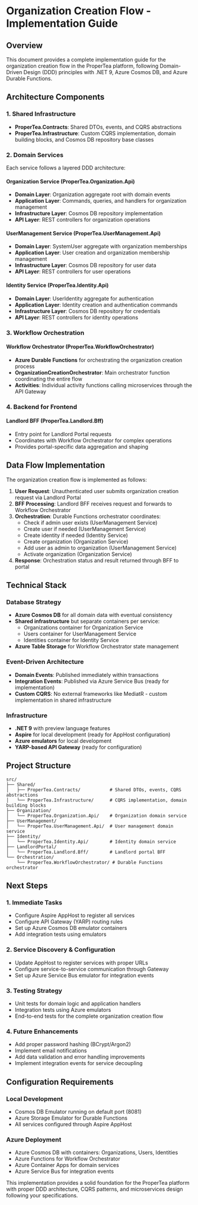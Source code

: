 # Organization Creation Flow - Implementation Guide

## Overview
This document provides a complete implementation guide for the organization creation flow in the ProperTea platform, following Domain-Driven Design (DDD) principles with .NET 9, Azure Cosmos DB, and Azure Durable Functions.

## Architecture Components

### 1. Shared Infrastructure
- **ProperTea.Contracts**: Shared DTOs, events, and CQRS abstractions
- **ProperTea.Infrastructure**: Custom CQRS implementation, domain building blocks, and Cosmos DB repository base classes

### 2. Domain Services
Each service follows a layered DDD architecture:

#### Organization Service (ProperTea.Organization.Api)
- **Domain Layer**: Organization aggregate root with domain events
- **Application Layer**: Commands, queries, and handlers for organization management
- **Infrastructure Layer**: Cosmos DB repository implementation
- **API Layer**: REST controllers for organization operations

#### UserManagement Service (ProperTea.UserManagement.Api)
- **Domain Layer**: SystemUser aggregate with organization memberships
- **Application Layer**: User creation and organization membership management
- **Infrastructure Layer**: Cosmos DB repository for user data
- **API Layer**: REST controllers for user operations

#### Identity Service (ProperTea.Identity.Api)
- **Domain Layer**: UserIdentity aggregate for authentication
- **Application Layer**: Identity creation and authentication commands
- **Infrastructure Layer**: Cosmos DB repository for credentials
- **API Layer**: REST controllers for identity operations

### 3. Workflow Orchestration
#### Workflow Orchestrator (ProperTea.WorkflowOrchestrator)
- **Azure Durable Functions** for orchestrating the organization creation process
- **OrganizationCreationOrchestrator**: Main orchestrator function coordinating the entire flow
- **Activities**: Individual activity functions calling microservices through the API Gateway

### 4. Backend for Frontend
#### Landlord BFF (ProperTea.Landlord.Bff)
- Entry point for Landlord Portal requests
- Coordinates with Workflow Orchestrator for complex operations
- Provides portal-specific data aggregation and shaping

## Data Flow Implementation

The organization creation flow is implemented as follows:

1. **User Request**: Unauthenticated user submits organization creation request via Landlord Portal
2. **BFF Processing**: Landlord BFF receives request and forwards to Workflow Orchestrator
3. **Orchestration**: Durable Functions orchestrator coordinates:
   - Check if admin user exists (UserManagement Service)
   - Create user if needed (UserManagement Service)
   - Create identity if needed (Identity Service)
   - Create organization (Organization Service)
   - Add user as admin to organization (UserManagement Service)
   - Activate organization (Organization Service)
4. **Response**: Orchestration status and result returned through BFF to portal

## Technical Stack

### Database Strategy
- **Azure Cosmos DB** for all domain data with eventual consistency
- **Shared infrastructure** but separate containers per service:
  - Organizations container for Organization Service
  - Users container for UserManagement Service  
  - Identities container for Identity Service
- **Azure Table Storage** for Workflow Orchestrator state management

### Event-Driven Architecture
- **Domain Events**: Published immediately within transactions
- **Integration Events**: Published via Azure Service Bus (ready for implementation)
- **Custom CQRS**: No external frameworks like MediatR - custom implementation in shared infrastructure

### Infrastructure
- **.NET 9** with preview language features
- **Aspire** for local development (ready for AppHost configuration)
- **Azure emulators** for local development
- **YARP-based API Gateway** (ready for configuration)

## Project Structure

```
src/
├── Shared/
│   ├── ProperTea.Contracts/           # Shared DTOs, events, CQRS abstractions
│   └── ProperTea.Infrastructure/      # CQRS implementation, domain building blocks
├── Organization/
│   └── ProperTea.Organization.Api/    # Organization domain service
├── UserManagement/
│   └── ProperTea.UserManagement.Api/  # User management domain service
├── Identity/
│   └── ProperTea.Identity.Api/        # Identity domain service
├── LandlordPortal/
│   └── ProperTea.Landlord.Bff/        # Landlord portal BFF
└── Orchestration/
    └── ProperTea.WorkflowOrchestrator/ # Durable Functions orchestrator
```

## Next Steps

### 1. Immediate Tasks
- Configure Aspire AppHost to register all services
- Configure API Gateway (YARP) routing rules
- Set up Azure Cosmos DB emulator containers
- Add integration tests using emulators

### 2. Service Discovery & Configuration
- Update AppHost to register services with proper URLs
- Configure service-to-service communication through Gateway
- Set up Azure Service Bus emulator for integration events

### 3. Testing Strategy
- Unit tests for domain logic and application handlers
- Integration tests using Azure emulators
- End-to-end tests for the complete organization creation flow

### 4. Future Enhancements
- Add proper password hashing (BCrypt/Argon2)
- Implement email notifications
- Add data validation and error handling improvements
- Implement integration events for service decoupling

## Configuration Requirements

### Local Development
- Cosmos DB Emulator running on default port (8081)
- Azure Storage Emulator for Durable Functions
- All services configured through Aspire AppHost

### Azure Deployment
- Azure Cosmos DB with containers: Organizations, Users, Identities
- Azure Functions for Workflow Orchestrator
- Azure Container Apps for domain services
- Azure Service Bus for integration events

This implementation provides a solid foundation for the ProperTea platform with proper DDD architecture, CQRS patterns, and microservices design following your specifications.
